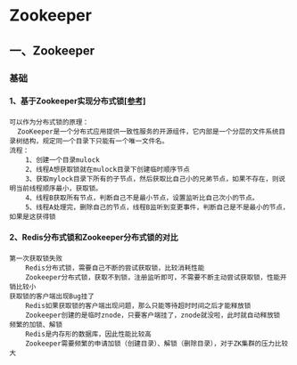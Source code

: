 
# Zookeeper

## 一、Zookeeper
### 基础

#### 1、基于Zookeeper实现分布式锁[[参考]](https://blog.csdn.net/wuzhiwei549/article/details/80692278)
```
可以作为分布式锁的原理：
  ZooKeeper是一个分布式应用提供一致性服务的开源组件，它内部是一个分层的文件系统目录树结构，规定同一个目录下只能有一个唯一文件名。
流程：
    1、创建一个目录mulock
    2、线程A想获取锁就在mulock目录下创建临时顺序节点
    3、获取mylock目录下所有的子节点，然后获取比自己小的兄弟节点，如果不存在，则说明当前线程顺序最小，获取锁。
    4、线程B获取所有节点，判断自己不是最小节点，设置监听比自己次小的节点。
    5、线程A处理完，删除自己的节点，线程B监听到变更事件，判断自己是不是最小的节点，如果是这获得锁    
```

#### 2、Redis分布式锁和Zookeeper分布式锁的对比
```
第一次获取锁失败
    Redis分布式锁，需要自己不断的尝试获取锁，比较消耗性能
    Zookeeper分布式锁，获取不到锁，注册监听即可，不需要不断主动尝试获取锁，性能开销比较小
获取锁的客户端出现Bug挂了
    Redis如果获取锁的客户端出现问题，那么只能等待超时时间之后才能释放锁
    Zookeeper创建的是临时znode，只要客户端挂了，znode就没啦，此时就自动释放锁  
频繁的加锁、解锁
    Redis是内存形的数据库，因此性能比较高
    Zookeeper需要频繁的申请加锁（创建目录）、解锁（删除目录），对于ZK集群的压力比较大
```







